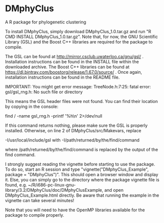 # DMphyClus
A R package for phylogenetic clustering

To install DMphyClus, simply download DMphyClus_1.0.tar.gz and run "R CMD INSTALL DMphyClus_1.0.tar.gz". Note that, for now, the GNU Scientific Library (GSL) and the Boost C++ libraries are required for the package to compile. 

The GSL can be found at http://mirror.csclub.uwaterloo.ca/gnu/gsl/ . Installation instructions can be found in the INSTALL file within the downloaded archive. The Boost C++ libraries can be found at https://dl.bintray.com/boostorg/release/1.67.0/source/ . Once again, installation instructions can be found in the README file. 

IMPORTANT: You might get error message:
TreeNode.h:7:25: fatal error: gsl/gsl_rng.h: No such file or directory

This means the GSL header files were not found. You can find their location by copying in the console:

find / -name gsl_rng.h -printf '%h\n' 2>/dev/null

If this command returns nothing, please make sure the GSL is properly installed. Otherwise, on line 2 of DMphyClus/src/Makevars, replace

-I/usr/local/include/gsl with -I/path/returned/by/the/find/command

where /path/returned/by/the/find/command is replaced by the output of the find command. 

I strongly suggest reading the vignette before starting to use the package. To do so, start an R session and type "vignette("DMphyClus_Example", package = "DMphyClus")". This should open a browser window and display it. Else, you can simply go to the directory where the package vignette file is found, e.g. ~/R/i686-pc-linux-gnu-library/3.2/DMphyClus/doc/DMphyClusExample, and open DMphyClus_Example.html directly. Be aware that running the example in the vignette can take several minutes!

Note that you will need to have the OpenMP libraries available for the package to compile properly.
